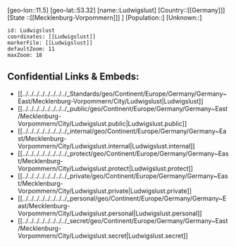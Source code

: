 ﻿---
location: [53.32,11.5]
mapzoom: [7,12] 
mapmarker: city 
type: City
tags:
- geo/City


SpocWebEntityId: 32130
isDeleted: false
confidential: public

---
[geo-lon::11.5]
[geo-lat::53.32]
[name::Ludwigslust]
[Country::[[Germany]]]
[State ::[[Mecklenburg-Vorpommern]]] ]
[Population::]
[Unknown::]


```leaflet
id: Ludwigslust
coordinates: [[Ludwigslust]]
markerFile: [[Ludwigslust]]
defaultZoom: 11 
maxZoom: 18
```


## Confidential Links & Embeds: 
- [[../../../../../../../../_Standards/geo/Continent/Europe/Germany/Germany~East/Mecklenburg-Vorpommern/City/Ludwigslust|Ludwigslust]] 
- [[../../../../../../../../_public/geo/Continent/Europe/Germany/Germany~East/Mecklenburg-Vorpommern/City/Ludwigslust.public|Ludwigslust.public]] 
- [[../../../../../../../../_internal/geo/Continent/Europe/Germany/Germany~East/Mecklenburg-Vorpommern/City/Ludwigslust.internal|Ludwigslust.internal]] 
- [[../../../../../../../../_protect/geo/Continent/Europe/Germany/Germany~East/Mecklenburg-Vorpommern/City/Ludwigslust.protect|Ludwigslust.protect]] 
- [[../../../../../../../../_private/geo/Continent/Europe/Germany/Germany~East/Mecklenburg-Vorpommern/City/Ludwigslust.private|Ludwigslust.private]] 
- [[../../../../../../../../_personal/geo/Continent/Europe/Germany/Germany~East/Mecklenburg-Vorpommern/City/Ludwigslust.personal|Ludwigslust.personal]] 
- [[../../../../../../../../_secret/geo/Continent/Europe/Germany/Germany~East/Mecklenburg-Vorpommern/City/Ludwigslust.secret|Ludwigslust.secret]] 
